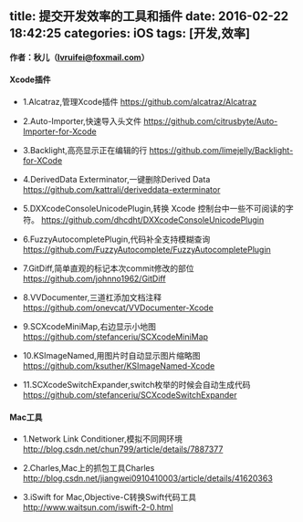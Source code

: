title: 提交开发效率的工具和插件
date: 2016-02-22 18:42:25
categories:	iOS
tags:	[开发,效率]
---
**作者：秋儿（lvruifei@foxmail.com）**

####	Xcode插件

* 1.Alcatraz,管理Xcode插件
<https://github.com/alcatraz/Alcatraz>

* 2.Auto-Importer,快速导入头文件
<https://github.com/citrusbyte/Auto-Importer-for-Xcode>

* 3.Backlight,高亮显示正在编辑的行
<https://github.com/limejelly/Backlight-for-XCode>

<!--more-->

* 4.DerivedData Exterminator,一键删除Derived Data
<https://github.com/kattrali/deriveddata-exterminator>

* 5.DXXcodeConsoleUnicodePlugin,转换 Xcode 控制台中一些不可阅读的字符。
<https://github.com/dhcdht/DXXcodeConsoleUnicodePlugin>

* 6.FuzzyAutocompletePlugin,代码补全支持模糊查询
<https://github.com/FuzzyAutocomplete/FuzzyAutocompletePlugin>

* 7.GitDiff,简单直观的标记本次commit修改的部位
<https://github.com/johnno1962/GitDiff>

* 8.VVDocumenter,三道杠添加文档注释
<https://github.com/onevcat/VVDocumenter-Xcode>

* 9.SCXcodeMiniMap,右边显示小地图
<https://github.com/stefanceriu/SCXcodeMiniMap>

* 10.KSImageNamed,用图片时自动显示图片缩略图
<https://github.com/ksuther/KSImageNamed-Xcode>

* 11.SCXcodeSwitchExpander,switch枚举的时候会自动生成代码
<https://github.com/stefanceriu/SCXcodeSwitchExpander>


####	Mac工具

* 1.Network Link Conditioner,模拟不同网环境
<http://blog.csdn.net/chun799/article/details/7887377>

* 2.Charles,Mac上的抓包工具Charles
<http://blog.csdn.net/jiangwei0910410003/article/details/41620363>

* 3.iSwift for Mac,Objective-C转换Swift代码工具
<http://www.waitsun.com/iswift-2-0.html>

